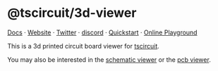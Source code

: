 # @tscircuit/3d-viewer

[Docs](https://docs.tscircuit.com) &middot; [Website](https://tscircuit.com) &middot; [Twitter](https://x.com/tscircuit) &middot; [discord](https://tscircuit.com/community/join-redirect) &middot; [Quickstart](https://docs.tscircuit.com/quickstart) &middot; [Online Playground](https://tscircuit.com/playground)

This is a 3d printed circuit board viewer for [tscircuit](https://github.com/tscircuit/tscircuit).

You may also be interested in the [schematic viewer](https://github.com/tscircuit/schematic-viewer) or the [pcb viewer](https://github.com/tscircuit/pcb-viewer).
